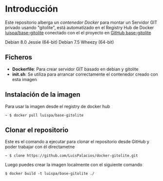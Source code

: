 # Introducción

Este repositorio alberga un *contenedor Docker* para montar un Servidor GIT privado usando "gitolite", está automatizado en el Registry Hub de Docker [luispa/base-gitolite](https://registry.hub.docker.com/u/luispa/base-gitolite/) conectado con el el proyecto en [GitHub base-gitolite](https://github.com/LuisPalacios/base-gitolite)

Debian 8.0 Jessie (64-bit)
Debian 7.5 Wheezy (64-bit)


## Ficheros

* **Dockerfile**: Para crear servidor GIT basado en debian y gitolite
* **init.sh**: Se utiliza para arrancar correctamente el contenedor creado con esta imagen

## Instalación de la imagen

Para usar la imagen desde el registry de docker hub

    ~ $ docker pull luispa/base-gitolite


## Clonar el repositorio

Este es el comando a ejecutar para clonar el repositorio desde GitHub y poder trabajar con él directametne

    ~ $ clone https://github.com/LuisPalacios/docker-gitolite.git

Luego puedes crear la imagen localmente con el siguiente comando

    $ docker build -t luispa/base-gitolite ./
